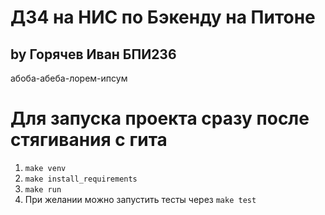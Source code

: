 # ДЗ4 на НИС по Бэкенду на Питоне
## by Горячев Иван БПИ236

абоба-абеба-лорем-ипсум

# Для запуска проекта сразу после стягивания с гита
1) `make venv`
2) `make install_requirements`
3) `make run`
4) При желании можно запустить тесты через `make test`